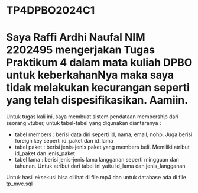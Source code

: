 # TP4DPBO2024C1

# Saya Raffi Ardhi Naufal NIM 2202495 mengerjakan Tugas Praktikum 4 dalam mata kuliah DPBO untuk keberkahanNya maka saya tidak melakukan kecurangan seperti yang telah dispesifikasikan. Aamiin.

Untuk tugas kali ini, saya membuat sistem pendataan membership dari seorang vtuber, untuk tabel-tabel yang digunakan diantaranya :
- tabel members : berisi data diri seperti id, nama, email, nohp. Juga berisi foreign key seperti id_paket dan id_lama
- tabel paket : berisi jenis-jenis paket yang members beli. Memiliki atribut id_paket dan jenis_paket
- tabel lama : berisi jenis-jenis lama langganan seperti mingguan dan tahunan. Untuk atribut dari tabel ini yaitu id_lama dan jenis_langganan

Untuk hasil eksekusi bisa dilihat di file.mp4 dan untuk database ada di file tp_mvc.sql
